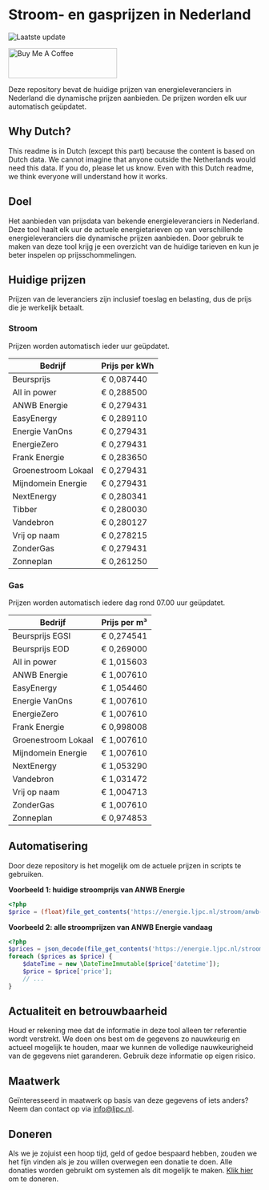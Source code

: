 # Stroom- en gasprijzen in Nederland

![Laatste update](https://img.shields.io/badge/laatste%20update-2023--05--26%2005%3A00%20CET-brightgreen)

<a href="https://www.buymeacoffee.com/Lars-" target="_blank"><img src="https://cdn.buymeacoffee.com/buttons/v2/default-orange.png" alt="Buy Me A Coffee" height="60" style="height: 60px !important;width: 217px !important;" ></a>

Deze repository bevat de huidige prijzen van energieleveranciers in Nederland die dynamische prijzen aanbieden. De prijzen worden elk uur automatisch geüpdatet.

## Why Dutch?

This readme is in Dutch (except this part) because the content is based on Dutch data. We cannot imagine that anyone outside the Netherlands would need this data. If you do, please let us know. Even with this Dutch readme, we think
everyone will understand how it works.

## Doel

Het aanbieden van prijsdata van bekende energieleveranciers in Nederland. Deze tool haalt elk uur de actuele energietarieven op van verschillende energieleveranciers die dynamische prijzen aanbieden. Door gebruik te maken van deze tool
krijg je een overzicht van de huidige tarieven en kun je beter inspelen op prijsschommelingen.

## Huidige prijzen

Prijzen van de leveranciers zijn inclusief toeslag en belasting, dus de prijs die je werkelijk betaalt.

### Stroom

Prijzen worden automatisch ieder uur geüpdatet.

 Bedrijf | Prijs per kWh 
---------|---------------
Beursprijs | € 0,087440
All in power | € 0,288500
ANWB Energie | € 0,279431
EasyEnergy | € 0,289110
Energie VanOns | € 0,279431
EnergieZero | € 0,279431
Frank Energie | € 0,283650
Groenestroom Lokaal | € 0,279431
Mijndomein Energie | € 0,279431
NextEnergy | € 0,280341
Tibber | € 0,280030
Vandebron | € 0,280127
Vrij op naam | € 0,278215
ZonderGas | € 0,279431
Zonneplan | € 0,261250


### Gas

Prijzen worden automatisch iedere dag rond 07.00 uur geüpdatet.

 Bedrijf | Prijs per m³ 
---------|--------------
Beursprijs EGSI | € 0,274541
Beursprijs EOD | € 0,269000
All in power | € 1,015603
ANWB Energie | € 1,007610
EasyEnergy | € 1,054460
Energie VanOns | € 1,007610
EnergieZero | € 1,007610
Frank Energie | € 0,998008
Groenestroom Lokaal | € 1,007610
Mijndomein Energie | € 1,007610
NextEnergy | € 1,053290
Vandebron | € 1,031472
Vrij op naam | € 1,004713
ZonderGas | € 1,007610
Zonneplan | € 0,974853


## Automatisering

Door deze repository is het mogelijk om de actuele prijzen in scripts te gebruiken.

**Voorbeeld 1: huidige stroomprijs van ANWB Energie**

```php
<?php
$price = (float)file_get_contents('https://energie.ljpc.nl/stroom/anwb-energie-nu.txt');

```

**Voorbeeld 2: alle stroomprijzen van ANWB Energie vandaag**

```php
<?php
$prices = json_decode(file_get_contents('https://energie.ljpc.nl/stroom/all-in-power-vandaag.json'),true);
foreach ($prices as $price) {
    $dateTime = new \DateTimeImmutable($price['datetime']);
    $price = $price['price'];
    // ...
}
```

## Actualiteit en betrouwbaarheid

Houd er rekening mee dat de informatie in deze tool alleen ter referentie wordt verstrekt. We doen ons best om de gegevens zo nauwkeurig en actueel mogelijk te houden, maar we kunnen de volledige nauwkeurigheid van de gegevens niet
garanderen. Gebruik deze informatie op eigen risico.

## Maatwerk

Geïnteresseerd in maatwerk op basis van deze gegevens of iets anders? Neem dan contact op
via [info@ljpc.nl](mailto:info@ljpc.nl?subject=Energie%20prijzen).

## Doneren

Als we je zojuist een hoop tijd, geld of gedoe bespaard hebben, zouden we het fijn vinden als je zou willen overwegen een
donatie te doen. Alle donaties worden gebruikt om systemen als dit mogelijk te
maken. [Klik hier](https://www.buymeacoffee.com/Lars-) om te doneren.
